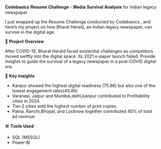 𝐂𝐨𝐝𝐞𝐛𝐚𝐬𝐢𝐜𝐬 𝐑𝐞𝐬𝐮𝐦𝐞 𝐂𝐡𝐚𝐥𝐥𝐞𝐧𝐠𝐞 - 𝐌𝐞𝐝𝐢𝐚 𝐒𝐮𝐫𝐯𝐢𝐯𝐚𝐥 𝐀𝐧𝐚𝐥𝐲𝐬𝐢𝐬 for Indian legacy newspaper

I just wrapped up the Resume Challenge conducted by Codebasics , and here’s my project on how Bharat Herald, an Indian legacy newspaper, can survive in the digital age.

📌 𝐏𝐫𝐨𝐣𝐞𝐜𝐭 𝐎𝐯𝐞𝐫𝐯𝐢𝐞𝐰

After COVID-19, Bharat Herald faced existential challenges as competitors moved swiftly into the digital space. Its 2021 e-paper launch failed. Provide insights to guide the survival of a legacy newspaper in a post-COVID digital era.

🔑 𝐊𝐞𝐲 𝐈𝐧𝐬𝐢𝐠𝐡𝐭𝐬

- Kanpur showed the highest digital readiness (75.86) but also one of the lowest engagement rates(40.89)
- Varanasi, Jaipur and Mumbai,delhi,kanpur contributed to Profitability cities in 2024.
- Tier-2 cities sold the highest number of print copies.
- Patna, Ranchi,Bhopal, and Lucknow together contributed 45% of total ad revenue.

🛠 𝐓𝐨𝐨𝐥𝐬 𝐔𝐬𝐞𝐝
- SQL (MSSQL)
- Power BI

